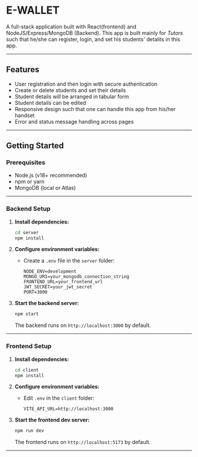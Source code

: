 # E-WALLET
A full-stack application built with React(frontend) and NodeJS/Express/MongoDB (Backend). This app is built mainly for _Tutors_ such that he/she can register, login, and set his students' detalits in this app. 

---

## Features
- User registration and then login with secure authentication
- Create or delete students and set their details
- Student details will be arranged in tabular form
- Student details can be edited
- Responsive design such that one can handle this app from his/her handset
- Error and status message handling across pages

---

## Getting Started
### Prerequisites

- Node.js (v18+ recommended)
- npm or yarn
- MongoDB (local or Atlas)

---

### Backend Setup

1. **Install dependencies:**
   ```bash
   cd server
   npm install
   ```

2. **Configure environment variables:**
   - Create a `.env` file in the `server` folder:
     ```
     NODE_ENV=development
     MONGO_URI=your_mongodb_connection_string
     FRONTEND_URL=your_frontend_url
     JWT_SECRET=your_jwt_secret
     PORT=3000
     ```

3. **Start the backend server:**
   ```bash
   npm start
   ```
   The backend runs on `http://localhost:3000` by default.

---   

### Frontend Setup

1. **Install dependencies:**
   ```bash
   cd client
   npm install
   ```

2. **Configure environment variables:**
   - Edit `.env` in the `client` folder:
     ```
     VITE_API_URL=http://localhost:3000
     ```

3. **Start the frontend dev server:**
   ```bash
   npm run dev
   ```
   The frontend runs on `http://localhost:5173` by default.

---
